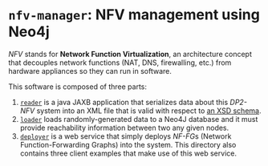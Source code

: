 # `nfv-manager`: NFV management using Neo4j
*NFV* stands for **Network Function Virtualization**, an architecture concept that decouples network functions (NAT, DNS, firewalling, etc.) from hardware appliances so they can run in software.

This software is composed of three parts:
1. [`reader`](reader) is a java JAXB application that serializes data about this *DP2-NFV* system into an XML file that is valid with respect to [an XSD schema](reader/xsd/nfvInfo.xsd).
2. [`loader`](loader) loads randomly-generated data to a Neo4J database and it must provide reachability information between two any given nodes.
3. [`deployer`](deployer) is a web service that simply deploys *NF-FG*s (Network Function-Forwarding Graphs) into the system. This directory also contains three client examples that make use of this web service.
